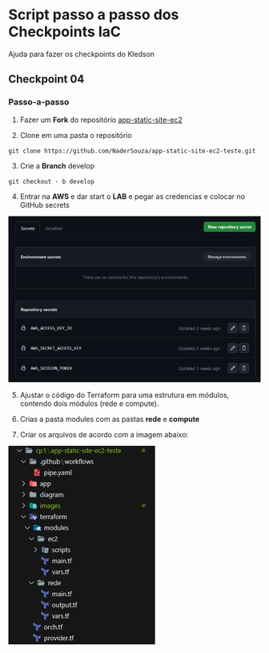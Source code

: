 # Script passo a passo dos Checkpoints IaC
Ajuda para fazer os checkpoints do Kledson
<br>

## Checkpoint 04 

### Passo-a-passo

01. Fazer um **Fork** do repositório [app-static-site-ec2](https://github.com/kledsonbasso/app-static-site-ec2) 

02. Clone em uma pasta o repositório 

```
git clone https://github.com/NaderSouza/app-static-site-ec2-teste.git 
```

03. Crie a **Branch** develop

```
git checkout - b develop 
```

04. Entrar na **AWS** e dar start o **LAB** e pegar as credencias
e colocar no GitHub secrets 

![secrets](/images/secrets.png)


5. Ajustar o código do Terraform para uma estrutura em módulos, contendo dois módulos (rede e compute).


6. Crias a pasta modules com as pastas **rede** e **compute**

7. Criar os arquivos de acordo com a imagem abaixo: 

![secrets](/images/modulos.png)



